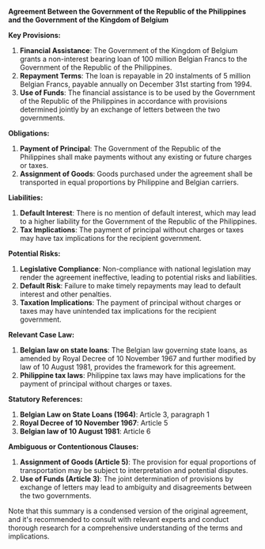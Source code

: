 **Agreement Between the Government of the Republic of the Philippines and the Government of the Kingdom of Belgium**

**Key Provisions:**

1. **Financial Assistance**: The Government of the Kingdom of Belgium grants a non-interest bearing loan of 100 million Belgian Francs to the Government of the Republic of the Philippines.
2. **Repayment Terms**: The loan is repayable in 20 instalments of 5 million Belgian Francs, payable annually on December 31st starting from 1994.
3. **Use of Funds**: The financial assistance is to be used by the Government of the Republic of the Philippines in accordance with provisions determined jointly by an exchange of letters between the two governments.

**Obligations:**

1. **Payment of Principal**: The Government of the Republic of the Philippines shall make payments without any existing or future charges or taxes.
2. **Assignment of Goods**: Goods purchased under the agreement shall be transported in equal proportions by Philippine and Belgian carriers.

**Liabilities:**

1. **Default Interest**: There is no mention of default interest, which may lead to a higher liability for the Government of the Republic of the Philippines.
2. **Tax Implications**: The payment of principal without charges or taxes may have tax implications for the recipient government.

**Potential Risks:**

1. **Legislative Compliance**: Non-compliance with national legislation may render the agreement ineffective, leading to potential risks and liabilities.
2. **Default Risk**: Failure to make timely repayments may lead to default interest and other penalties.
3. **Taxation Implications**: The payment of principal without charges or taxes may have unintended tax implications for the recipient government.

**Relevant Case Law:**

1. **Belgian law on state loans**: The Belgian law governing state loans, as amended by Royal Decree of 10 November 1967 and further modified by law of 10 August 1981, provides the framework for this agreement.
2. **Philippine tax laws**: Philippine tax laws may have implications for the payment of principal without charges or taxes.

**Statutory References:**

1. **Belgian Law on State Loans (1964)**: Article 3, paragraph 1
2. **Royal Decree of 10 November 1967**: Article 5
3. **Belgian law of 10 August 1981**: Article 6

**Ambiguous or Contentionous Clauses:**

1. **Assignment of Goods (Article 5)**: The provision for equal proportions of transportation may be subject to interpretation and potential disputes.
2. **Use of Funds (Article 3)**: The joint determination of provisions by exchange of letters may lead to ambiguity and disagreements between the two governments.

Note that this summary is a condensed version of the original agreement, and it's recommended to consult with relevant experts and conduct thorough research for a comprehensive understanding of the terms and implications.